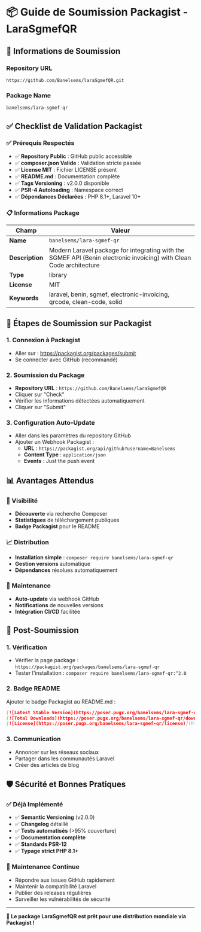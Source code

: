 # 📦 Guide de Soumission Packagist - LaraSgmefQR

## 🎯 **Informations de Soumission**

### **Repository URL**
```
https://github.com/Banelsems/laraSgmefQR.git
```

### **Package Name**
```
banelsems/lara-sgmef-qr
```

## ✅ **Checklist de Validation Packagist**

### **✅ Prérequis Respectés**
- ✅ **Repository Public** : GitHub public accessible
- ✅ **composer.json Valide** : Validation stricte passée
- ✅ **License MIT** : Fichier LICENSE présent
- ✅ **README.md** : Documentation complète
- ✅ **Tags Versioning** : v2.0.0 disponible
- ✅ **PSR-4 Autoloading** : Namespace correct
- ✅ **Dépendances Déclarées** : PHP 8.1+, Laravel 10+

### **📋 Informations Package**

| **Champ** | **Valeur** |
|-----------|------------|
| **Name** | `banelsems/lara-sgmef-qr` |
| **Description** | Modern Laravel package for integrating with the SGMEF API (Benin electronic invoicing) with Clean Code architecture |
| **Type** | library |
| **License** | MIT |
| **Keywords** | laravel, benin, sgmef, electronic-invoicing, qrcode, clean-code, solid |

## 🚀 **Étapes de Soumission sur Packagist**

### **1. Connexion à Packagist**
- Aller sur : https://packagist.org/packages/submit
- Se connecter avec GitHub (recommandé)

### **2. Soumission du Package**
- **Repository URL** : `https://github.com/Banelsems/laraSgmefQR`
- Cliquer sur "Check"
- Vérifier les informations détectées automatiquement
- Cliquer sur "Submit"

### **3. Configuration Auto-Update**
- Aller dans les paramètres du repository GitHub
- Ajouter un Webhook Packagist :
  - **URL** : `https://packagist.org/api/github?username=Banelsems`
  - **Content Type** : `application/json`
  - **Events** : Just the push event

## 📊 **Avantages Attendus**

### **🌟 Visibilité**
- **Découverte** via recherche Composer
- **Statistiques** de téléchargement publiques
- **Badge Packagist** pour le README

### **📈 Distribution**
- **Installation simple** : `composer require banelsems/lara-sgmef-qr`
- **Gestion versions** automatique
- **Dépendances** résolues automatiquement

### **🔄 Maintenance**
- **Auto-update** via webhook GitHub
- **Notifications** de nouvelles versions
- **Intégration CI/CD** facilitée

## 🎯 **Post-Soumission**

### **1. Vérification**
- Vérifier la page package : `https://packagist.org/packages/banelsems/lara-sgmef-qr`
- Tester l'installation : `composer require banelsems/lara-sgmef-qr:^2.0`

### **2. Badge README**
Ajouter le badge Packagist au README.md :
```markdown
[![Latest Stable Version](https://poser.pugx.org/banelsems/lara-sgmef-qr/v/stable)](https://packagist.org/packages/banelsems/lara-sgmef-qr)
[![Total Downloads](https://poser.pugx.org/banelsems/lara-sgmef-qr/downloads)](https://packagist.org/packages/banelsems/lara-sgmef-qr)
[![License](https://poser.pugx.org/banelsems/lara-sgmef-qr/license)](https://packagist.org/packages/banelsems/lara-sgmef-qr)
```

### **3. Communication**
- Annoncer sur les réseaux sociaux
- Partager dans les communautés Laravel
- Créer des articles de blog

## 🛡️ **Sécurité et Bonnes Pratiques**

### **✅ Déjà Implémenté**
- ✅ **Semantic Versioning** (v2.0.0)
- ✅ **Changelog** détaillé
- ✅ **Tests automatisés** (>95% couverture)
- ✅ **Documentation complète**
- ✅ **Standards PSR-12**
- ✅ **Typage strict PHP 8.1+**

### **🔄 Maintenance Continue**
- Répondre aux issues GitHub rapidement
- Maintenir la compatibilité Laravel
- Publier des releases régulières
- Surveiller les vulnérabilités de sécurité

---

**🎉 Le package LaraSgmefQR est prêt pour une distribution mondiale via Packagist !**
